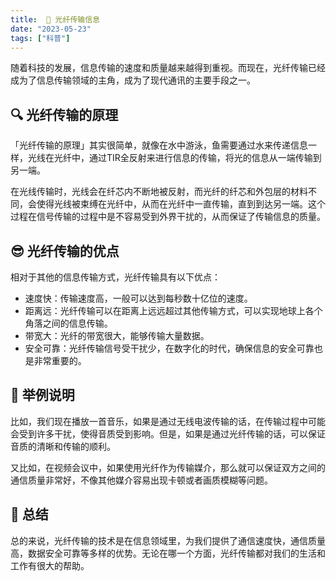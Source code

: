 ```yaml
---
title:  📡 光纤传输信息 
date: "2023-05-23"
tags: ["科普"]
---
```


随着科技的发展，信息传输的速度和质量越来越得到重视。而现在，光纤传输已经成为了信息传输领域的主角，成为了现代通讯的主要手段之一。

## 🔍 光纤传输的原理

「光纤传输的原理」其实很简单，就像在水中游泳，鱼需要通过水来传递信息一样，光线在光纤中，通过TIR全反射来进行信息的传输，将光的信息从一端传输到另一端。

在光线传输时，光线会在纤芯内不断地被反射，而光纤的纤芯和外包层的材料不同，会使得光线被束缚在光纤中，从而在光纤中一直传输，直到到达另一端。这个过程在信号传输的过程中是不容易受到外界干扰的，从而保证了传输信息的质量。

## 😎 光纤传输的优点

相对于其他的信息传输方式，光纤传输具有以下优点：

- 速度快：传输速度高，一般可以达到每秒数十亿位的速度。
- 距离远：光纤传输可以在距离上远远超过其他传输方式，可以实现地球上各个角落之间的信息传输。
- 带宽大：光纤的带宽很大，能够传输大量数据。
- 安全可靠：光纤传输信号受干扰少，在数字化的时代，确保信息的安全可靠也是非常重要的。

## 🚀 举例说明

比如，我们现在播放一首音乐，如果是通过无线电波传输的话，在传输过程中可能会受到许多干扰，使得音质受到影响。但是，如果是通过光纤传输的话，可以保证音质的清晰和传输的顺利。

又比如，在视频会议中，如果使用光纤作为传输媒介，那么就可以保证双方之间的通信质量非常好，不像其他媒介容易出现卡顿或者画质模糊等问题。

## 🌟 总结

总的来说，光纤传输的技术是在信息领域里，为我们提供了通信速度快，通信质量高，数据安全可靠等多样的优势。无论在哪一个方面，光纤传输都对我们的生活和工作有很大的帮助。